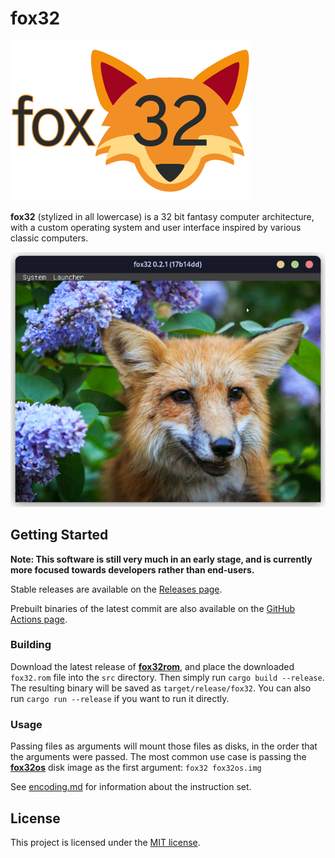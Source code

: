 # fox32

![fox32 logo](docs/logos/fox32.png)

**fox32** (stylized in all lowercase) is a 32 bit fantasy computer architecture, with a custom operating system and user interface inspired by various classic computers.

![Screenshot of fox32os](docs/screenshots/screenshot_launcher.png)

## Getting Started

**Note: This software is still very much in an early stage, and is currently more focused towards developers rather than end-users.**

Stable releases are available on the [Releases page](https://github.com/fox32-arch/fox32/releases).

Prebuilt binaries of the latest commit are also available on the [GitHub Actions page](https://github.com/fox32-arch/fox32/actions).

### Building

Download the latest release of [**fox32rom**](https://github.com/fox32-arch/fox32rom/releases), and place the downloaded `fox32.rom` file into the `src` directory. Then simply run `cargo build --release`. The resulting binary will be saved as `target/release/fox32`. You can also run `cargo run --release` if you want to run it directly.

### Usage

Passing files as arguments will mount those files as disks, in the order that the arguments were passed. The most common use case is passing the [**fox32os**](https://github.com/fox32-arch/fox32os) disk image as the first argument: `fox32 fox32os.img`

See [encoding.md](docs/encoding.md) for information about the instruction set.

## License
This project is licensed under the [MIT license](LICENSE).
